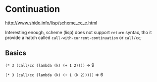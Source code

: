 # Continuation

http://www.shido.info/lisp/scheme_cc_e.html

Interesting enough, scheme (lisp) does not support `return` syntax, tho it provide a hatch called `call-with-current-continuation` or `call/cc`;

## Basics

`(* 3 (call/cc (lambda (k) (+ 1 2))))` ⇒ 9

`(* 3 (call/cc (lambda (k) (+ 1 (k 2)))))` ⇒ 6
